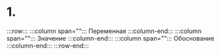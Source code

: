 # 1.

:::row:::
   :::column span="":::
     Переменная 
   :::column-end:::
   :::column span="":::
     Значение 
   :::column-end:::
   :::column span="":::
     Обоснование 
   :::column-end:::
:::row-end:::


